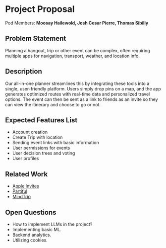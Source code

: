 # Project Proposal

Pod Members: **Moosay Hailewold, Josh Cesar Pierre, Thomas Sibilly**

## Problem Statement

Planning a hangout, trip or other event can be complex, often requiring multiple apps for navigation, transport, weather, and location info.

## Description

Our all-in-one planner streamlines this by integrating these tools into a single, user-friendly platform. Users simply drop pins on a map, and the app generates optimized routes with real-time data and personalized travel options. The event can then be sent as a link to friends as an invite so they can view the itinerary and choose to go or not.

## Expected Features List

- Account creation
- Create Trip with location
- Sending event links with basic information
- User permissions for events
- User decision trees and voting
- User profiles

## Related Work

- [Apple Invites](https://www.icloud.com/invites)
- [Partiful](https://partiful.com/)
- [MindTrip](https://mindtrip.ai/chat/1633291)

## Open Questions

- How to implement LLMs in the project?
- Implementing basic ML.
- Backend analytics.
- Utilizing cookies.
